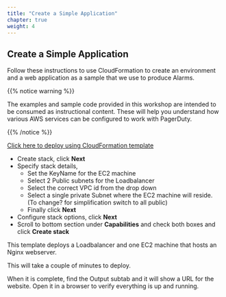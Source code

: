 ```yaml
---
title: "Create a Simple Application"
chapter: true
weight: 4
---
```


## Create a Simple Application

Follow these instructions to use CloudFormation to create an environment and a web application as a sample that we use to produce Alarms.

{{% notice warning %}}
<p style='text-align: left;'>
The examples and sample code provided in this workshop are intended to be consumed as instructional content. These will help you understand how various AWS services can be configured to work with PagerDuty.
</p>
{{% /notice %}}

[Click here to deploy using CloudFormation template](https://us-east-1.console.aws.amazon.com/cloudformation/home?region=us-east-1#/stacks/create/template?stackName=Workshop-PD-APP&templateURL=https://modernization-workshop-bucket.s3-us-west-2.amazonaws.com/cfn/sample-web-app/Demo-noasg.yml)

   - Create stack, click **Next**
   - Specify stack details,
      - Set the KeyName for the EC2 machine
      - Select 2 Public subnets for the Loadbalancer
      - Select the correct VPC id from the drop down
      - Select a single private Subnet where the EC2 machine will reside. (To change? for simplification switch to all public)
      - Finally click **Next**
   - Configure stack options, click **Next**
   - Scroll to bottom section under **Capabilities** and check both boxes and click **Create stack**

This template deploys a Loadbalancer and one EC2 machine that hosts an Nginx webserver.

This will take a couple of minutes to deploy.

When it is complete, find the Output subtab and it will show a URL for the website.  Open it in a browser to verify everything is up and running.